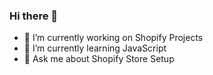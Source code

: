 ### Hi there 👋

- 🔭 I’m currently working on Shopify Projects
- 🌱 I’m currently learning JavaScript
- 💬 Ask me about Shopify Store Setup
